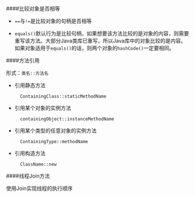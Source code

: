 ####比较对象是否相等

* `==`与`!=`是比较对象的句柄是否相等

* `equals()`默认行为是比较句柄，如果想要该方法比较的是对象的内容，则需要重写该方法。大部分Java类库已重写，所以Java库中的对象比较的是内容。如果对象适用于`equals()`的话，则两个对象的`hashCode()`一定要相同。


####方法引用

形式：`类名::方法名`


* 引用静态方法		

		ContainingClass::staticMethodName
* 引用某个对象的实例方法	

		containingObject::instanceMethodName
* 引用某个类型的任意对象的实例方法	

		ContainingType::methodName
* 引用构造方法	

		ClassName::new

####线程Join方法

使用Join实现线程的执行顺序